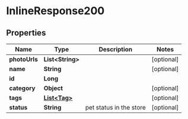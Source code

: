 # InlineResponse200

## Properties
Name | Type | Description | Notes
------------ | ------------- | ------------- | -------------
**photoUrls** | **List&lt;String&gt;** |  |  [optional]
**name** | **String** |  |  [optional]
**id** | **Long** |  | 
**category** | **Object** |  |  [optional]
**tags** | [**List&lt;Tag&gt;**](Tag.md) |  |  [optional]
**status** | **String** | pet status in the store |  [optional]


